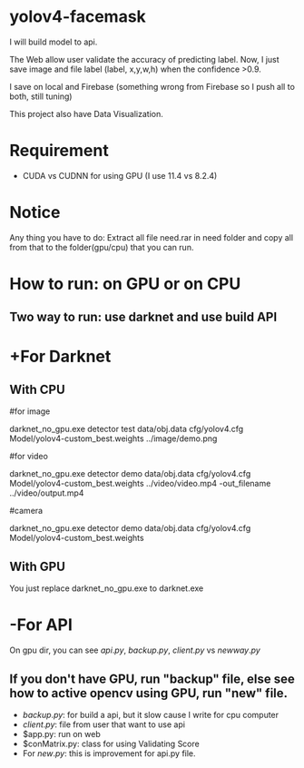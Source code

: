 # yolov4-facemask
I will build model to api.

The Web allow user validate the accuracy of predicting label. Now, I just save image and file label (label, x,y,w,h) when the confidence >0.9.

I save on local and Firebase (something wrong from Firebase so I push all to both, still tuning)

This project also have Data Visualization.

# Requirement

* CUDA vs CUDNN for using GPU (I use 11.4 vs 8.2.4)
# Notice

Any thing you have to do: Extract all file need.rar in need folder and copy all from that to the folder(gpu/cpu) that you can run.
# How to run: on GPU or on CPU

## Two way to run: use darknet and use build API

# +For Darknet

## With CPU
#for image

darknet_no_gpu.exe detector test data/obj.data cfg/yolov4.cfg Model/yolov4-custom_best.weights ../image/demo.png

#for video

darknet_no_gpu.exe detector demo data/obj.data cfg/yolov4.cfg Model/yolov4-custom_best.weights ../video/video.mp4 -out_filename ../video/output.mp4

#camera

darknet_no_gpu.exe detector demo data/obj.data cfg/yolov4.cfg Model/yolov4-custom_best.weights

## With GPU

You just replace darknet_no_gpu.exe to darknet.exe

# -For API

On gpu dir, you can see $api.py$, $backup.py$, $client.py$ vs $newway.py$

## If you don't have GPU, run "backup" file, else see how to active opencv using GPU, run "new" file.

* $backup.py$: for build a api, but it slow cause I write for cpu computer
* $client.py$: file from user that want to use api
* $app.py: run on web
* $conMatrix.py: class for using Validating Score
* For $new.py$: this is improvement for api.py file.
